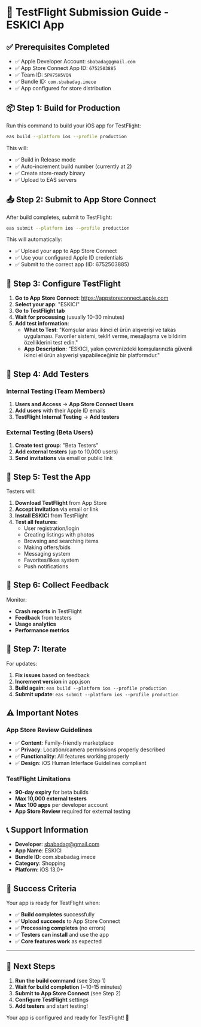 # 🚀 TestFlight Submission Guide - ESKICI App

## ✅ Prerequisites Completed
- ✅ Apple Developer Account: `sbabadag@gmail.com`
- ✅ App Store Connect App ID: `6752503885`
- ✅ Team ID: `5PH75H5VQN`
- ✅ Bundle ID: `com.sbabadag.imece`
- ✅ App configured for store distribution

## 📦 Step 1: Build for Production

Run this command to build your iOS app for TestFlight:

```bash
eas build --platform ios --profile production
```

This will:
- ✅ Build in Release mode
- ✅ Auto-increment build number (currently at 2)
- ✅ Create store-ready binary
- ✅ Upload to EAS servers

## 📤 Step 2: Submit to App Store Connect

After build completes, submit to TestFlight:

```bash
eas submit --platform ios --profile production
```

This will automatically:
- ✅ Upload your app to App Store Connect
- ✅ Use your configured Apple ID credentials
- ✅ Submit to the correct app (ID: 6752503885)

## 🧪 Step 3: Configure TestFlight

1. **Go to App Store Connect**: https://appstoreconnect.apple.com
2. **Select your app**: "ESKICI"
3. **Go to TestFlight tab**
4. **Wait for processing** (usually 10-30 minutes)
5. **Add test information**:
   - **What to Test**: "Komşular arası ikinci el ürün alışverişi ve takas uygulaması. Favoriler sistemi, teklif verme, mesajlaşma ve bildirim özelliklerini test edin."
   - **App Description**: "ESKICI, yakın çevrenizdeki komşularınızla güvenli ikinci el ürün alışverişi yapabileceğiniz bir platformdur."

## 👥 Step 4: Add Testers

### Internal Testing (Team Members)
1. **Users and Access** → **App Store Connect Users**
2. **Add users** with their Apple ID emails
3. **TestFlight Internal Testing** → **Add testers**

### External Testing (Beta Users)
1. **Create test group**: "Beta Testers"
2. **Add external testers** (up to 10,000 users)
3. **Send invitations** via email or public link

## 📱 Step 5: Test the App

Testers will:
1. **Download TestFlight** from App Store
2. **Accept invitation** via email or link
3. **Install ESKICI** from TestFlight
4. **Test all features**:
   - User registration/login
   - Creating listings with photos
   - Browsing and searching items
   - Making offers/bids
   - Messaging system
   - Favorites/likes system
   - Push notifications

## 🐛 Step 6: Collect Feedback

Monitor:
- **Crash reports** in TestFlight
- **Feedback** from testers
- **Usage analytics**
- **Performance metrics**

## 🔄 Step 7: Iterate

For updates:
1. **Fix issues** based on feedback
2. **Increment version** in app.json
3. **Build again**: `eas build --platform ios --profile production`
4. **Submit update**: `eas submit --platform ios --profile production`

## ⚠️ Important Notes

### App Store Review Guidelines
- ✅ **Content**: Family-friendly marketplace
- ✅ **Privacy**: Location/camera permissions properly described
- ✅ **Functionality**: All features working properly
- ✅ **Design**: iOS Human Interface Guidelines compliant

### TestFlight Limitations
- **90-day expiry** for beta builds
- **Max 10,000 external testers**
- **Max 100 apps** per developer account
- **App Store Review** required for external testing

## 📞 Support Information

- **Developer**: sbabadag@gmail.com
- **App Name**: ESKICI
- **Bundle ID**: com.sbabadag.imece
- **Category**: Shopping
- **Platform**: iOS 13.0+

## 🎯 Success Criteria

Your app is ready for TestFlight when:
- ✅ **Build completes** successfully
- ✅ **Upload succeeds** to App Store Connect
- ✅ **Processing completes** (no errors)
- ✅ **Testers can install** and use the app
- ✅ **Core features work** as expected

---

## 🚦 Next Steps

1. **Run the build command** (see Step 1)
2. **Wait for build completion** (~10-15 minutes)
3. **Submit to App Store Connect** (see Step 2)
4. **Configure TestFlight** settings
5. **Add testers** and start testing!

Your app is configured and ready for TestFlight! 🎉